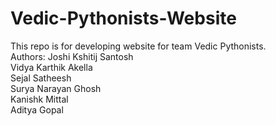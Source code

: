 # Vedic-Pythonists-Website
This repo is for developing website for team Vedic Pythonists.
<br>
Authors:
Joshi Kshitij Santosh<br>
Vidya Karthik Akella<br>
Sejal Satheesh<br>
Surya Narayan Ghosh<br>
Kanishk Mittal<br>
Aditya Gopal<br>
